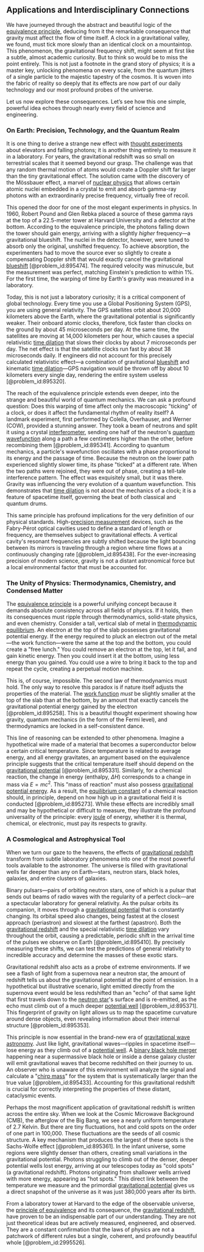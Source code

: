 ## Applications and Interdisciplinary Connections

We have journeyed through the abstract and beautiful logic of the [equivalence principle](@article_id:151765), deducing from it the remarkable consequence that gravity must affect the flow of time itself. A clock in a gravitational valley, we found, must tick more slowly than an identical clock on a mountaintop. This phenomenon, the gravitational frequency shift, might seem at first like a subtle, almost academic curiosity. But to think so would be to miss the point entirely. This is not just a footnote in the grand story of physics; it is a master key, unlocking phenomena on every scale, from the quantum jitters of a single particle to the majestic tapestry of the cosmos. It is woven into the fabric of reality so deeply that its effects are now part of our daily technology and our most profound probes of the universe.

Let us now explore these consequences. Let’s see how this one simple, powerful idea echoes through nearly every field of science and engineering.

### On Earth: Precision, Technology, and the Quantum Realm

It is one thing to derive a strange new effect with [thought experiments](@article_id:264080) about elevators and falling photons; it is another thing entirely to measure it in a laboratory. For years, the gravitational redshift was so small on terrestrial scales that it seemed beyond our grasp. The challenge was that any random thermal motion of atoms would create a Doppler shift far larger than the tiny gravitational effect. The solution came with the discovery of the Mössbauer effect, a marvel of [nuclear physics](@article_id:136167) that allows certain atomic nuclei embedded in a crystal to emit and absorb gamma-ray photons with an extraordinarily precise frequency, virtually free of recoil.

This opened the door for one of the most elegant experiments in physics. In 1960, Robert Pound and Glen Rebka placed a source of these gamma rays at the top of a 22.5-meter tower at Harvard University and a detector at the bottom. According to the equivalence principle, the photons falling down the tower should gain energy, arriving with a slightly *higher* frequency—a gravitational blueshift. The nuclei in the detector, however, were tuned to absorb only the original, unshifted frequency. To achieve absorption, the experimenters had to move the source ever so slightly to create a compensating Doppler shift that would exactly cancel the gravitational [blueshift](@article_id:273920) [@problem_id:895474]. The required velocity was minuscule, but the measurement was perfect, matching Einstein's prediction to within 1%. For the first time, the warping of time by Earth's gravity was measured in a laboratory.

Today, this is not just a laboratory curiosity; it is a critical component of global technology. Every time you use a Global Positioning System (GPS), you are using general relativity. The GPS satellites orbit about 20,000 kilometers above the Earth, where the gravitational potential is significantly weaker. Their onboard atomic clocks, therefore, tick faster than clocks on the ground by about 45 microseconds per day. At the same time, the satellites are moving at 14,000 kilometers per hour, which causes a special relativistic [time dilation](@article_id:157383) that slows their clocks by about 7 microseconds per day. The net effect is that the satellite clocks run fast by about 38 microseconds daily. If engineers did not account for this precisely calculated relativistic effect—a combination of gravitational [blueshift](@article_id:273920) and kinematic [time dilation](@article_id:157383)—GPS navigation would be thrown off by about 10 kilometers every single day, rendering the entire system useless [@problem_id:895320].

The reach of the equivalence principle extends even deeper, into the strange and beautiful world of quantum mechanics. We can ask a profound question: Does this warping of time affect only the macroscopic "ticking" of a clock, or does it affect the fundamental rhythm of reality itself? A landmark experiment, first performed by Colella, Overhauser, and Werner (COW), provided a stunning answer. They took a beam of neutrons and split it using a crystal [interferometer](@article_id:261290), sending one half of the neutron's [quantum wavefunction](@article_id:260690) along a path a few centimeters higher than the other, before recombining them [@problem_id:895341]. According to quantum mechanics, a particle's wavefunction oscillates with a phase proportional to its energy and the passage of time. Because the neutron on the lower path experienced slightly slower time, its phase "ticked" at a different rate. When the two paths were rejoined, they were out of phase, creating a tell-tale interference pattern. The effect was exquisitely small, but it was there. Gravity was influencing the very evolution of a quantum wavefunction. This demonstrates that [time dilation](@article_id:157383) is not about the mechanics of a clock; it is a feature of spacetime itself, governing the beat of both classical and quantum drums.

This same principle has profound implications for the very definition of our physical standards. High-[precision measurement](@article_id:145057) devices, such as the Fabry-Pérot optical cavities used to define a standard of length or frequency, are themselves subject to gravitational effects. A vertical cavity's resonant frequencies are subtly shifted because the light bouncing between its mirrors is traveling through a region where time flows at a continuously changing rate [@problem_id:895438]. For the ever-increasing precision of modern science, gravity is not a distant astronomical force but a local environmental factor that must be accounted for.

### The Unity of Physics: Thermodynamics, Chemistry, and Condensed Matter

The [equivalence principle](@article_id:151765) is a powerful unifying concept because it demands absolute consistency across all fields of physics. If it holds, then its consequences must ripple through thermodynamics, solid-state physics, and even chemistry. Consider a tall, vertical slab of metal in [thermodynamic equilibrium](@article_id:141166). An electron at the top of the slab possesses gravitational potential energy. If the energy required to pluck an electron out of the metal—the work function—were the same at the top and the bottom, you could create a "free lunch." You could remove an electron at the top, let it fall, and gain kinetic energy. Then you could insert it at the bottom, using less energy than you gained. You could use a wire to bring it back to the top and repeat the cycle, creating a perpetual motion machine.

This is, of course, impossible. The second law of thermodynamics must hold. The only way to resolve this paradox is if nature itself adjusts the properties of the material. The [work function](@article_id:142510) *must* be slightly smaller at the top of the slab than at the bottom, by an amount that exactly cancels the gravitational potential energy gained by the electron [@problem_id:895258]. This is a beautiful thought experiment showing how gravity, quantum mechanics (in the form of the Fermi level), and thermodynamics are locked in a self-consistent dance.

This line of reasoning can be extended to other phenomena. Imagine a hypothetical wire made of a material that becomes a superconductor below a certain critical temperature. Since temperature is related to average energy, and all energy gravitates, an argument based on the equivalence principle suggests that the critical temperature itself should depend on the [gravitational potential](@article_id:159884) [@problem_id:895331]. Similarly, for a chemical reaction, the change in energy (enthalpy, $\Delta H$) corresponds to a change in mass via $E=mc^2$. This "mass of reaction" must also possess [gravitational potential energy](@article_id:268544). As a result, the [equilibrium constant](@article_id:140546) of a chemical reaction should, in principle, depend on how high up in a gravitational field it is conducted [@problem_id:895273]. While these effects are incredibly small and may be hypothetical or difficult to measure, they illustrate the profound universality of the principle: every [joule](@article_id:147193) of energy, whether it is thermal, chemical, or electronic, must pay its respects to gravity.

### A Cosmological and Astrophysical Tool

When we turn our gaze to the heavens, the effects of [gravitational redshift](@article_id:158203) transform from subtle laboratory phenomena into one of the most powerful tools available to the astronomer. The universe is filled with gravitational wells far deeper than any on Earth—stars, neutron stars, black holes, galaxies, and entire clusters of galaxies.

Binary pulsars—pairs of orbiting neutron stars, one of which is a pulsar that sends out beams of radio waves with the regularity of a perfect clock—are a spectacular laboratory for general relativity. As the pulsar orbits its companion, it moves through a [gravitational potential](@article_id:159884) that is constantly changing. Its orbital speed also changes, being fastest at the closest approach (periastron) and slowest at the farthest (apastron). Both the [gravitational redshift](@article_id:158203) and the special relativistic [time dilation](@article_id:157383) vary throughout the orbit, causing a predictable, periodic shift in the arrival time of the pulses we observe on Earth [@problem_id:895410]. By precisely measuring these shifts, we can test the predictions of general relativity to incredible accuracy and determine the masses of these exotic stars.

Gravitational redshift also acts as a probe of extreme environments. If we see a flash of light from a supernova near a neutron star, the amount of redshift tells us about the gravitational potential at the point of emission. In a hypothetical but illustrative scenario, light emitted directly from the supernova event would be less redshifted than an "echo" of that same light that first travels down to the [neutron star](@article_id:146765)'s surface and is re-emitted, as the echo must climb out of a much deeper [potential well](@article_id:151646) [@problem_id:895371]. This fingerprint of gravity on light allows us to map the spacetime curvature around dense objects, even revealing information about their internal structure [@problem_id:895353].

This principle is now essential in the brand-new era of [gravitational wave astronomy](@article_id:143840). Just like light, gravitational waves—ripples in spacetime itself—lose energy as they climb out of a [potential well](@article_id:151646). A [binary black hole merger](@article_id:158729) happening near a supermassive black hole or inside a dense galaxy cluster will emit gravitational waves that become redshifted on their journey to us. An observer who is unaware of this environment will analyze the signal and calculate a "[chirp mass](@article_id:141431)" for the system that is systematically larger than the true value [@problem_id:895433]. Accounting for this gravitational redshift is crucial for correctly interpreting the properties of these distant, cataclysmic events.

Perhaps the most magnificent application of gravitational redshift is written across the entire sky. When we look at the Cosmic Microwave Background (CMB), the afterglow of the Big Bang, we see a nearly uniform temperature of 2.7 Kelvin. But there are tiny fluctuations, hot and cold spots on the order of one part in 100,000. These fluctuations are the seeds of all cosmic structure. A key mechanism that produces the largest of these spots is the Sachs-Wolfe effect [@problem_id:895361]. In the infant universe, some regions were slightly denser than others, creating small variations in the gravitational potential. Photons struggling to climb out of the denser, deeper potential wells lost energy, arriving at our telescopes today as "cold spots" (a gravitational redshift). Photons originating from shallower wells arrived with more energy, appearing as "hot spots." This direct link between the temperature we measure and the primordial [gravitational potential](@article_id:159884) gives us a direct snapshot of the universe as it was just 380,000 years after its birth.

From a laboratory tower at Harvard to the edge of the observable universe, the [principle of equivalence](@article_id:157024) and its consequence, the [gravitational redshift](@article_id:158203), have proven to be an indispensable part of our understanding. They are not just theoretical ideas but are actively measured, engineered, and observed. They are a constant confirmation that the laws of physics are not a patchwork of different rules but a single, coherent, and profoundly beautiful whole [@problem_id:2995526].